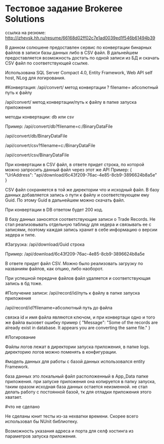 # Тестовое задание Brokeree Solutions
ссылка на резюме:
http://izhevsk.hh.ru/resume/66168d02ff02c7e1ad0039ed1f546b61494b39

В данном солюшене предоставлен сервис по конвертации бинарных файлов в записи базы данных либо в CSV файл.
В дальнейшем предоставляется возможность достать по одной записи из БД и скачать CSV файл по соответствующей ссылке.

Использована SQL Server Compact 4.0,
Entity Framework,
Web API self host,
NLog для логирования.

#Конвертация:
/api/convert/ метод конвертации ? filename= абсолютный путь к файлу

/api/convert/ метод конвертации/путь к файлу в папке запуска приложения

методы конвертации: db или csv

Пример:
/api/convert/db?filename=c:/BinaryDataFile

/api/convert/db/BinaryDataFile

/api/convert/csv?filename=c:/BinaryDataFile

/api/convert/csv/BinaryDataFile

При конвертации в CSV файл, в ответе придет строка, по которой можно запросить данный файл через этот же API
Пример: 
{
  "UrlAddress": "api/download/6c43f209-76ac-4e85-8cb9-3896624b8a5e"
}

CSV файл сохраняется в той же директории что и исходный файл.
В базу данных добавляется запись о пути к файлу и соответствующем ему Guid. По этому Guid в дальнейшем можно скачать файл.

При конвертации в DB ответом будет 200 код.

В базу данных заносятся соответствующие записи о Trade Records. Не стал реализовывать отдельную таблицу для хедера и связывать ее с записями, поэтому каждая запись хранит в себе информацию о версии хедера и типе.

#Загрузка:
/api/download/Guid строка

Пример:
/api/download/6c43f209-76ac-4e85-8cb9-3896624b8a5e

В ответе придет файл CSV. Можно было реализовать загрузку по названиям файлов, как опцию, либо наоборот.

При успешной передаче файлов файл удаляется и соответствующая запись в бд тоже.

#Получение записи:
/api/record/id/путь к файлу в папке запуска приложения

/api/record/id?filename=абсолютный путь до файла

связка id и имя файла являются ключом, и при конвертаци одно и того же файла вызовет ошибку
пример 
{
  "Message": "Some of the records are already exist in database. It appears you are converting the same file."
}

#Логирование

Файлы логов лежат в директории запуска приложения, в папке logs. директорию логов можно поменять в конфигурации.

#модель данных
для работы с базой данных использовался entity Framework.

база данных это локальный файл расположенный в App_Data папке приложения. при запуске приложения она копируется в папку запуска, таким оразом исходная база данных остается неизменной.
не стал делать работу с постоянной базой, тк для отладки приложения этого хватает.

#что не сделано

Не сделаны юнит тесты из-за нехватки времени. Скорее всего использовал бы NUnit библиотеку.

Возможность указания адреса и порта для селф хостинга из параметров запуска приложения.



